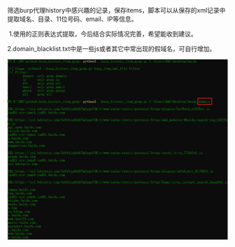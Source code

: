 筛选burp代理history中感兴趣的记录，保存items，脚本可以从保存的xml记录中提取域名、目录、11位号码、email、IP等信息。

​	1.使用的正则表达式提取，今后结合实际情况完善，希望能收到建议。

​	2.domain_blacklist.txt中是一些js或者其它中常出现的假域名，可自行增加。

<img src=.\pic\1.PNG>

